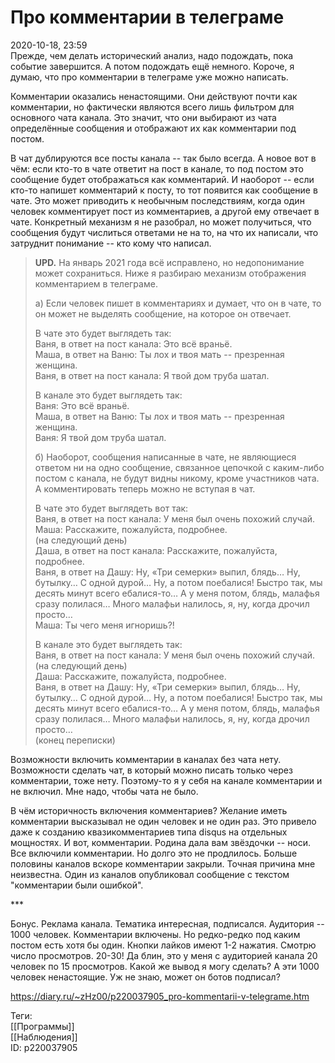 Про комментарии в телеграме
============================

   
 2020-10-18, 23:59   
  Прежде, чем делать исторический анализ, надо подождать, пока событие завершится. А потом подождать ещё немного. Короче, я думаю, что про комментарии в телеграме уже можно написать.   
   
 Комментарии оказались ненастоящими. Они действуют почти как комментарии, но фактически являются всего лишь фильтром для основного чата канала. Это значит, что они выбирают из чата определённые сообщения и отображают их как комментарии под постом.   
   
 В чат дублируются все посты канала -- так было всегда. А новое вот в чём: если кто-то в чате ответит на пост в канале, то под постом это сообщение будет отображаться как комментарий. И наоборот -- если кто-то напишет комментарий к посту, то тот появится как сообщение в чате. Это может приводить к необычным последствиям, когда один человек комментирует пост из комментариев, а другой ему отвечает в чате. Конкретный механизм я не разобрал, но может получиться, что сообщения будут числиться ответами не на то, на что их написали, что затруднит понимание -- кто кому что написал.   
   
 
>   **UPD.**  На январь 2021 года всё исправлено, но недопонимание может сохраниться. Ниже я разбираю механизм отображения комментарием в телеграме.   
>    
>  а) Если человек пишет в комментариях и думает, что он в чате, то он может не выделять сообщение, на которое он отвечает.   
>    
>  В чате это будет выглядеть так:   
>  Ваня, в ответ на пост канала: Это всё враньё.   
>  Маша, в ответ на Ваню: Ты лох и твоя мать -- презренная женщина.   
>  Ваня, в ответ на пост канала: Я твой дом труба шатал.   
>    
>  В канале это будет выглядеть так:   
>  Ваня: Это всё враньё.   
>  Маша, в ответ на Ваню: Ты лох и твоя мать -- презренная женщина.   
>  Ваня: Я твой дом труба шатал.   
>    
>  б) Наоборот, сообщения написанные в чате, не являющиеся ответом ни на одно сообщение, связанное цепочкой с каким-либо постом с канала, не будут видны никому, кроме участников чата. А комментировать теперь можно не вступая в чат.   
>    
>  В чате это будет выглядеть вот так:   
>  Ваня, в ответ на пост канала: У меня был очень похожий случай.   
>  Маша: Расскажите, пожалуйста, подробнее.   
>  (на следующий день)   
>  Даша, в ответ на пост канала: Расскажите, пожалуйста, подробнее.   
>  Ваня, в ответ на Дашу: Ну, «Три семерки» выпил, блядь… Ну, бутылку… С одной дурой… Ну, а потом поебалися! Быстро так, мы десять минут всего ебалися-то… А у меня потом, блядь, малафья сразу полилася… Много малафьи налилось, я, ну, когда дрочил просто…   
>  Маша: Ты чего меня игноришь?!   
>    
>  В канале это будет выглядеть так:   
>  Ваня, в ответ на пост канала: У меня был очень похожий случай.   
>  (на следующий день)   
>  Даша: Расскажите, пожалуйста, подробнее.   
>  Ваня, в ответ на Дашу: Ну, «Три семерки» выпил, блядь… Ну, бутылку… С одной дурой… Ну, а потом поебалися! Быстро так, мы десять минут всего ебалися-то… А у меня потом, блядь, малафья сразу полилася… Много малафьи налилось, я, ну, когда дрочил просто…   
>  (конец переписки)   
>  

   
   
 Возможности включить комментарии в каналах без чата нету. Возможности сделать чат, в который можно писать только через комментарии, тоже нету. Поэтому-то я у себя на канале комментарии и не включил. Мне надо, чтобы чата не было.   
   
 В чём историчность включения комментариев? Желание иметь комментарии высказывал не один человек и не один раз. Это привело даже к созданию квазикомментариев типа disqus на отдельных мощностях. И вот, комментарии. Родина дала вам звёздочки -- носи. Все включили комментарии. Но долго это не продлилось. Больше половины каналов вскоре комментарии закрыли. Точная причина мне неизвестна. Один из каналов опубликовал сообщение с текстом "комментарии были ошибкой".   
   
 \*\*\*   
   
 Бонус. Реклама канала. Тематика интересная, подписался. Аудитория -- 1000 человек. Комментарии включены. Но редко-редко под каким постом есть хотя бы один. Кнопки лайков имеют 1-2 нажатия. Смотрю число просмотров. 20-30! Да блин, это у меня с аудиторией канала 20 человек по 15 просмотров. Какой же вывод я могу сделать? А эти 1000 человек ненастоящие. Уж не знаю, может он ботов подписал?   
    
 <https://diary.ru/~zHz00/p220037905_pro-kommentarii-v-telegrame.htm>   
   
 Теги:   
 [[Программы]]   
 [[Наблюдения]]   
 ID: p220037905
